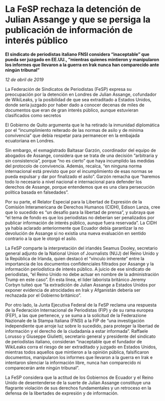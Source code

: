 # La FeSP rechaza la detención de Julian Assange y que se persiga la publicación de información de interés público

**El sindicato de periodistas italiano FNSI considera “inaceptable” que pueda ser juzgado en EE.UU., “mientras quienes mintieron y manipularon los informes que llevaron a la guerra en Irak nunca han comparecido ante ningún tribunal”**

*12 de abril de 2019*

La Federación de Sindicatos de Periodistas (FeSP) expresa su preocupación por la detención en Londres de Julian Assange, cofundador de WikiLeaks, y la posibilidad de que sea extraditado a Estados Unidos, donde sería juzgado por haber dado a conocer decenas de miles de documentos que eran de gran interés público, aunque estuvieran clasificados como secretos

El Gobierno de Quito argumenta que le ha retirado la inmunidad diplomática por el “incumplimiento reiterado de las normas de asilo y de mínima convivencia” que debía respetar para permanecer en la embajada ecuatoriana en Londres.

Sin embargo, el exmagistrado Baltasar Garzón, coordinador del equipo de abogados de Assange, considera que se trata de una decisión “arbitraria y sin consistencia”, porque “no es cierto” que haya incumplido las medidas del protocolo de convivencia. Además, recalca, “en ninguna norma internacional está previsto que por el incumplimiento de esas normas se pueda expulsar y dar por finalizado el asilo”. Garzón remacha que “haremos todo lo necesario a nivel nacional e internacional para defender los derechos de Assange, porque entendemos que es una clara persecución política basada en falsedades”.

Por su parte, el Relator Especial para la Libertad de Expresión de la Comisión Interamericana de Derechos Humanos (CIDH), Edison Lanza, cree que lo sucedido es “un desafío para la libertad de prensa”, y subraya que “el tema de fondo es que los periodistas no deberían ser penalizados por publicar información de interés público, aunque fuera reservada”. La CIDH ya había aclarado anteriormente que Ecuador debía garantizar la no devolución de Assange si no existía una nueva evaluación en sentido contrario a la que le otorgó el asilo.

La FeSP comparte la interpretación del irlandés Seamus Dooley, secretario general adjunto de la National Union of Journalists (NUJ) del Reino Unido y la República de Irlanda, quien destacó el “vínculo inherente” entre la importancia de los documentos confidenciales filtrados por Assange y la información periodística de interés público. A juicio de ese sindicato de periodistas, “el Reino Unido no debe actuar en nombre de la administración Trump en este caso”. En esta línea, el lider laborista británico Jeremy Corbyn tuiteó que “la extradición de Julian Assange a Estados Unidos por exponer evidencia de atrocidades en Irak y Afganistán debería ser rechazada por el Gobierno británico”.

Por otro lado, la Junta Ejecutiva Federal de la FeSP reclama una respuesta de la Federación Internacional de Periodistas (FIP) y de su rama europea (FEP), a las que pertenece, y se suma a la solicitud de la Federazione Nazionale de la Stampa Italiana (FNSI) a la FIP de “una investigación independiente que arroje luz sobre lo sucedido, para proteger la libertad de información y el derecho de la ciudadanía a estar informada”. Raffaele Lorusso y Giuseppe Giulietti, secretario general y presidente del sindicato de periodistas italiano, consideran “inaceptable que el fundador de WikiLeaks corra el riesgo de ser extraditado y juzgado en Estados Unidos, mientras todos aquellos que mintieron a la opinión pública, falsificaron documentos, manipularon los informes que llevaron a la guerra en Irak e intentaron silenciar la información libre, nunca han comparecido ni comparecerán ante ningún tribunal”.

La FeSP considera que la actitud de los Gobiernos de Ecuador y el Reino Unido de desentenderse de la suerte de Julian Assange constituye una flagrante violación de sus derechos fundamentales y un retroceso en la defensa de la libertades de expresión y de información.

